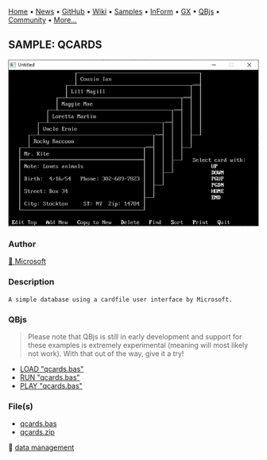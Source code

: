 [Home](https://qb64.com) • [News](../../news.md) • [GitHub](https://github.com/QB64Official/qb64) • [Wiki](https://github.com/QB64Official/qb64/wiki) • [Samples](../../samples.md) • [InForm](../../inform.md) • [GX](../../gx.md) • [QBjs](../../qbjs.md) • [Community](../../community.md) • [More...](../../more.md)

## SAMPLE: QCARDS

![screenshot.png](img/screenshot.png)

### Author

[🐝 Microsoft](../microsoft.md) 

### Description

```text
A simple database using a cardfile user interface by Microsoft.
```

### QBjs

> Please note that QBjs is still in early development and support for these examples is extremely experimental (meaning will most likely not work). With that out of the way, give it a try!

* [LOAD "qcards.bas"](https://v6p9d9t4.ssl.hwcdn.net/html/5963335/index.html?src=https://qb64.com/samples/qcards/src/qcards.bas)
* [RUN "qcards.bas"](https://v6p9d9t4.ssl.hwcdn.net/html/5963335/index.html?mode=auto&src=https://qb64.com/samples/qcards/src/qcards.bas)
* [PLAY "qcards.bas"](https://v6p9d9t4.ssl.hwcdn.net/html/5963335/index.html?mode=play&src=https://qb64.com/samples/qcards/src/qcards.bas)

### File(s)

* [qcards.bas](src/qcards.bas)
* [qcards.zip](src/qcards.zip)

🔗 [data management](../data-management.md)
